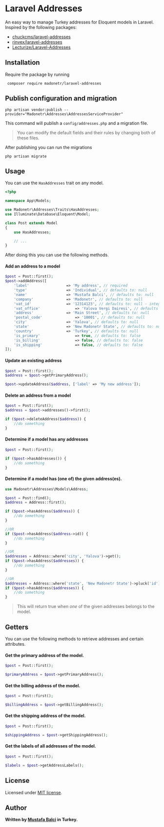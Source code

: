 # Laravel Addresses

An easy way to manage Turkey addresses for Eloquent models in Laravel.
Inspired by the following packages:
- [chuckcms/laravel-addresses](https://github.com/chuckcms/laravel-addresses)
- [rinvex/laravel-addresses](https://github.com/rinvex/laravel-addresses)
- [Lecturize/Laravel-Addresses](https://github.com/Lecturize/Laravel-Addresses)

## Installation

Require the package by running

``` composer require madonetr/laravel-addresses```

## Publish configuration and migration
``` php artisan vendor:publish --provider="Madonetr\Addresses\AddressesServiceProvider" ```

This command will publish a ```config/addresses.php``` and a migration file.

> You can modify the default fields and their rules by changing both of these files.

After publishing you can run the migrations

``` php artisan migrate ```

## Usage

You can use the ```HasAddresses``` trait on any model.

```php
<?php

namespace App\Models;

use Madonetr\Addresses\Traits\HasAddresses;
use Illuminate\Database\Eloquent\Model;

class Post extends Model
{
    use HasAddresses;

    // ...
} 
```

After doing this you can use the following methods.

#### Add an address to a model

```php
$post = Post::first();
$post->addAddress([
	'label' 				=> 'My address', // required
	'type'					=> 'Individual', // defaults to: null
	'name'					=> 'Mustafa Balci', // defaults to: null
	'company'				=> 'Madonetr', // defaults to: null
	'vat_id'				=> '12314123', // defaults to: null - integer
	'vat_office'				=> 'Yalova Vergi Dairesi', // defaults to: null
	'address' 				=> 'Main Street', // defaults to: null
	'postal_code'				=> '10001', // defaults to: null
	'city'					=> 'Yalova', // defaults to: null
	'state'					=> 'New Madonetr State', // defaults to: null
	'country'				=> 'Turkey', // defaults to: null
	'is_primary'				=> true, // defaults to: false
	'is_billing'				=> false, // defaults to: false
	'is_shipping'				=> false, // defaults to: false
]);
```

#### Update an existing address

```php
$post = Post::first();
$address = $post->getPrimaryAddress();

$post->updateAddress($address, ['label' => 'My new address']);
```

#### Delete an address from a model

```php
$post = Post::first();
$address = $post->addresses()->first();

if ($post->deleteAddress($address)) {
	//do something
}
```

#### Determine if a model has any addresses

```php
$post = Post::first();

if ($post->hasAddresses()) {
	//do something
}
```

#### Determine if a model has (one of) the given address(es).

```php
use Madonetr\Addresses\Models\Address;

$post = Post::find();
$address = Address::first();

if ($post->hasAddress($address)) {
	//do something
}

//OR
if ($post->hasAddress($address->id)) {
	//do something
}

//OR
$addresses = Address::where('city', 'Yalova')->get();
if ($post->hasAddress($addresses)) {
	//do something
}

//OR
$addresses = Address::where('state', 'New Madonetr State')->pluck('id')->toArray();
if ($post->hasAddress($addresses)) {
	//do something
}
```
> This will return true when *one* of the given addresses belongs to the model.

## Getters

You can use the following methods to retrieve addresses and certain attributes.

#### Get the primary address of the model.

```php
$post = Post::first();

$primaryAddress = $post->getPrimaryAddress();
```

#### Get the billing address of the model.

```php
$post = Post::first();

$billingAddress = $post->getBillingAddress();
```

#### Get the shipping address of the model.

```php
$post = Post::first();

$shippingAddress = $post->getShippingAddress();
```

#### Get the labels of all addresses of the model.

```php
$post = Post::first();

$labels = $post->getAddressLabels();
```

## License

Licensed under [MIT license](http://opensource.org/licenses/MIT).

## Author

**Written by [Mustafa Balci](https://twitter.com/mustafabalci__) in Turkey.**
